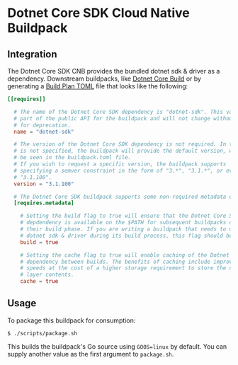 # Dotnet Core SDK Cloud Native Buildpack

## Integration

The Dotnet Core SDK CNB provides the bundled dotnet sdk & driver as a dependency. Downstream buildpacks, like
[Dotnet Core Build](https://github.com/paketo-buildpacks/dotnet-core-build) or
by generating a [Build Plan
TOML](https://github.com/buildpacks/spec/blob/master/buildpack.md#build-plan-toml)
file that looks like the following:

```toml
[[requires]]

  # The name of the Dotnet Core SDK dependency is "dotnet-sdk". This value is considered
  # part of the public API for the buildpack and will not change without a plan
  # for deprecation.
  name = "dotnet-sdk"

  # The version of the Dotnet Core SDK dependency is not required. In the case it
  # is not specified, the buildpack will provide the default version, which can
  # be seen in the buildpack.toml file.
  # If you wish to request a specific version, the buildpack supports
  # specifying a semver constraint in the form of "3.*", "3.1.*", or even
  # "3.1.100".
  version = "3.1.100"

  # The Dotnet Core SDK buildpack supports some non-required metadata options.
  [requires.metadata]

    # Setting the build flag to true will ensure that the Dotnet Core SDK
    # depdendency is available on the $PATH for subsequent buildpacks during
    # their build phase. If you are writing a buildpack that needs to use the
    # dotnet sdk & driver during its build process, this flag should be set to true.
    build = true

    # Setting the cache flag to true will enable caching of the Dotnet Core SDK
    # dependency between builds. The benefits of caching include improved build
    # speeds at the cost of a higher storage requirement to store the cached
    # layer contents.
    cache = true
```

## Usage

To package this buildpack for consumption:

```
$ ./scripts/package.sh
```

This builds the buildpack's Go source using `GOOS=linux` by default. You can
supply another value as the first argument to `package.sh`.

